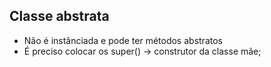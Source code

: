 ## Classe abstrata
- Não é instânciada e pode ter métodos abstratos
- É preciso colocar os super() -> construtor da classe mãe;
